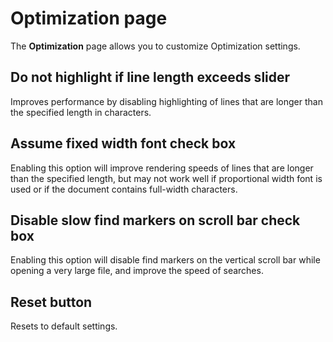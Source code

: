 # Optimization page

The **Optimization** page allows you to customize Optimization settings.

## Do not highlight if line length exceeds slider

Improves performance by disabling highlighting of lines that are longer than the specified length in characters.

## Assume fixed width font check box

Enabling this option will improve rendering speeds of lines that are longer than the specified length, but may not work well if proportional width font is used or if the document contains full-width characters.

## Disable slow find markers on scroll bar check box

Enabling this option will disable find markers on the vertical scroll bar while opening a very large file, and improve the speed of searches.

## Reset button

Resets to default settings.

